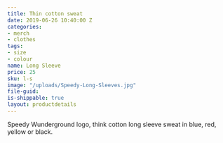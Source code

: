 ```yaml
---
title: Thin cotton sweat
date: 2019-06-26 10:40:00 Z
categories:
- merch
- clothes
tags:
- size
- colour
name: Long Sleeve
price: 25
sku: l-s
image: "/uploads/Speedy-Long-Sleeves.jpg"
file-guid: 
is-shippable: true
layout: productdetails
---
```


Speedy Wunderground logo, think cotton long sleeve sweat in blue, red, yellow or black.
